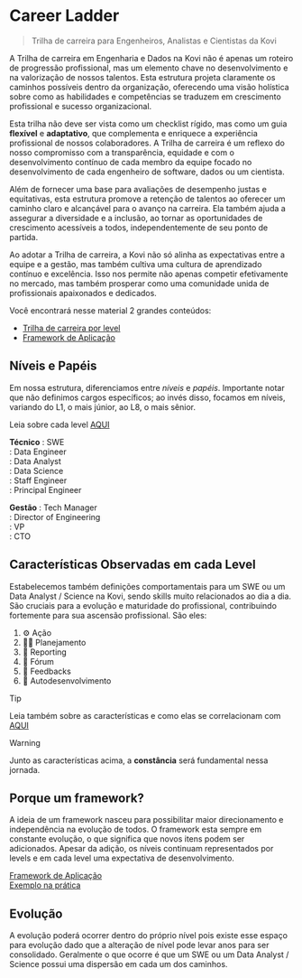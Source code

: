# Career Ladder

> Trilha de carreira para Engenheiros, Analistas e Cientistas da Kovi

A Trilha de carreira em Engenharia e Dados na Kovi não é apenas um roteiro de progressão profissional, mas um elemento chave no desenvolvimento e na valorização de nossos talentos. Esta estrutura projeta claramente os caminhos possíveis dentro da organização, oferecendo uma visão holística sobre como as habilidades e competências se traduzem em crescimento profissional e sucesso organizacional.

Esta trilha não deve ser vista como um checklist rígido, mas como um guia **flexível** e **adaptativo**, que complementa e enriquece a experiência profissional de nossos colaboradores. A Trilha de carreira é um reflexo do nosso compromisso com a transparência, equidade e com o desenvolvimento contínuo de cada membro da equipe focado no desenvolvimento de cada engenheiro de software, dados ou um cientista.

Além de fornecer uma base para avaliações de desempenho justas e equitativas, esta estrutura promove a retenção de talentos ao oferecer um caminho claro e alcançável para o avanço na carreira. Ela também ajuda a assegurar a diversidade e a inclusão, ao tornar as oportunidades de crescimento acessíveis a todos, independentemente de seu ponto de partida.

Ao adotar a Trilha de carreira, a Kovi não só alinha as expectativas entre a equipe e a gestão, mas também cultiva uma cultura de aprendizado contínuo e excelência. Isso nos permite não apenas competir efetivamente no mercado, mas também prosperar como uma comunidade unida de profissionais apaixonados e dedicados.

Você encontrará nesse material 2 grandes conteúdos:

- [Trilha de carreira por level](./Levels/README.md)
- [Framework de Aplicação](./framework.md)

## Níveis e Papéis

Em nossa estrutura, diferenciamos entre *níveis* e *papéis*. Importante notar que não definimos cargos específicos; ao invés disso, focamos em níveis, variando do L1, o mais júnior, ao L8, o mais sênior.

Leia sobre cada level [AQUI](./Levels/README.md)

**Técnico**
: SWE  
: Data Engineer  
: Data Analyst  
: Data Science  
: Staff Engineer  
: Principal Engineer  

**Gestão**
: Tech Manager  
: Director of Engineering  
: VP  
: CTO  

## Características Observadas em cada Level

Estabelecemos também definições comportamentais para um SWE ou um Data Analyst / Science na Kovi, sendo skills muito relacionados ao dia a dia.
São cruciais para a evolução e maturidade do profissional, contribuindo fortemente para sua ascensão profissional. São eles:

1. ⚙️ Ação
2. 👨‍💻 Planejamento
3. 📆 Reporting
4. 📢 Fórum
5. 💬 Feedbacks
6. 🌱 Autodesenvolvimento

> [!TIP]
> Leia também sobre as características e como elas se correlacionam com  [AQUI](./characteristics.md)

> [!WARNING]
> Junto as características acima, a **constância** será fundamental nessa jornada.

## Porque um framework?

A ideia de um framework nasceu para possibilitar maior direcionamento e independência na evolução de todos. O framework esta sempre em constante evolução, o que significa que novos itens podem ser adicionados. Apesar da adição, os níveis continuam representados por levels e em cada level uma expectativa de desenvolvimento.

[Framework de Aplicação](./framework.md)  
[Exemplo na prática](./example.md)

## Evolução

A evolução poderá ocorrer dentro do próprio nível pois existe esse espaço para evolução dado que a alteração de nível pode levar anos para ser consolidado. Geralmente o que ocorre é que um SWE ou um Data Analyst / Science possui uma dispersão em cada um dos caminhos.

